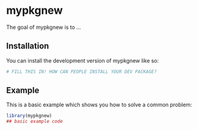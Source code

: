 
# mypkgnew

<!-- badges: start -->
<!-- badges: end -->

The goal of mypkgnew is to ...

## Installation

You can install the development version of mypkgnew like so:

``` r
# FILL THIS IN! HOW CAN PEOPLE INSTALL YOUR DEV PACKAGE?
```

## Example

This is a basic example which shows you how to solve a common problem:

``` r
library(mypkgnew)
## basic example code
```

